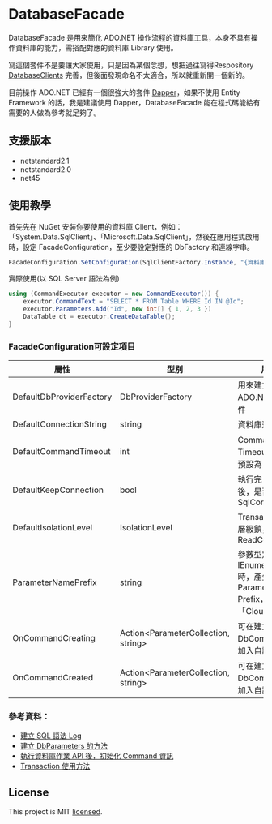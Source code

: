 # DatabaseFacade
DatabaseFacade 是用來簡化 ADO.NET 操作流程的資料庫工具，本身不具有操作資料庫的能力，需搭配對應的資料庫 Library 使用。

寫這個套件不是要讓大家使用，只是因為某個念想，想把過往寫得Respository [DatabaseClients](https://github.com/CloudyWing/DatabaseClients) 完善，但後面發現命名不太適合，所以就重新開一個新的。

目前操作 ADO.NET 已經有一個很強大的套件 [Dapper](https://github.com/DapperLib/Dapper)，如果不使用 Entity Framework 的話，我是建議使用 Dapper，DatabaseFacade 能在程式碼能給有需要的人做為參考就足夠了。

## 支援版本
* netstandard2.1
* netstandard2.0
* net45

## 使用教學
首先先在 NuGet 安裝你要使用的資料庫 Client，例如：「System.Data.SqlClient」、「Microsoft.Data.SqlClient」，然後在應用程式啟用時，設定 FacadeConfiguration，至少要設定對應的 DbFactory 和連線字串。
```csharp
FacadeConfiguration.SetConfiguration(SqlClientFactory.Instance, "{資料庫連線字串}");
```
實際使用(以 SQL Server 語法為例)
```csharp
using (CommandExecutor executor = new CommandExecutor()) {
    executor.CommandText = "SELECT * FROM Table WHERE Id IN @Id";
    executor.Parameters.Add("Id", new int[] { 1, 2, 3 })
    DataTable dt = executor.CreateDataTable();
}
```

### FacadeConfiguration可設定項目
| 屬性 | 型別 | 用途 |
| -------- | -------- | -------- |
| DefaultDbProviderFactory | DbProviderFactory | 用來建立 ADO.NET 相關物件 |
| DefaultConnectionString | string | 資料庫連線字串 |
| DefaultCommandTimeout | int  | Command 的 Timeout 時間，預設為 30 秒 |
| DefaultKeepConnection | bool | 執行完 SQL 語法後，是否要關閉 SqlConnection |
| DefaultIsolationLevel | IsolationLevel | Transaction 的層級鎖，預設為 ReadCommitted |
| ParameterNamePrefix | string | 參數型別為 IEnumerable 時，產生的 ParameterName Prefix，預設「CloudyWing」 |
| OnCommandCreating | Action<ParameterCollection, string> | 可在建立 DbCommand 前加入自訂程式碼 |
| OnCommandCreated | Action<ParameterCollection, string> | 可在建立 DbCommand 後加入自訂程式碼 |

### 參考資料：
* [建立 SQL 語法 Log](./docs/Guide/建立SQL語法Log.md)
* [建立 DbParameters 的方法](./docs/Guide/建立DbParameters的方法.md)
* [執行資料庫作業 API 後，初始化 Command 資訊](./docs/Guide/執行資料庫作業API後，初始化Command資訊.md)
* [Transaction 使用方法](./docs/Guide/Transaction使用方法.md)

## License
This project is MIT [licensed](./LICENSE.md).